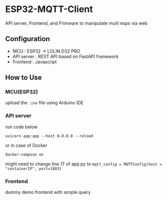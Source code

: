 # ESP32-MQTT-Client
API server, Frontend, and Frimware to manipulate multi esps via web

## Configuration
- MCU : ESP32 -> LOLIN D32 PRO
- API server : REST API based on FastAPI framework
- Frontend : Javascript

## How to Use
### MCU(ESP32)
upload the ```.ino``` file using Arduino IDE

### API server
run code below
```
uvicorn app:app --host 0.0.0.0 --reload
```
or in case of Docker

```
docker-compose on
```
might need to change line 17 of app.py to `mqtt_config = MQTTConfig(host = "containerIP", port=1883)`

### Frontend

dummy demo frontend with simple query
